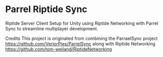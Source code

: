 # Parrel Riptide Sync
 Riptide Server Client Setup for Unity using Riptide Networking with Parrel Sync to streamline multiplayer development.

Credits
This project is originated from combining the ParraelSync project https://github.com/VeriorPies/ParrelSync along with Riptide Networking https://github.com/tom-weiland/RiptideNetworking
